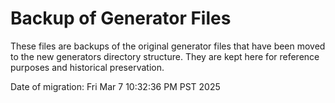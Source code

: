 # Backup of Generator Files

These files are backups of the original generator files that have been moved to
the new generators directory structure. They are kept here for reference
purposes and historical preservation.

Date of migration: Fri Mar  7 10:32:36 PM PST 2025
